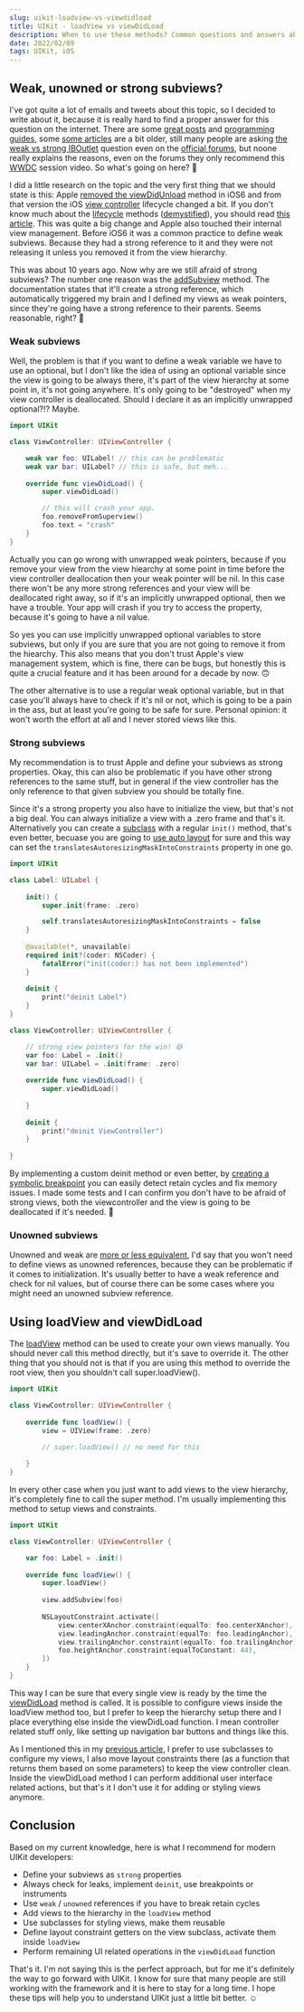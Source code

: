 ```yaml
---
slug: uikit-loadview-vs-viewdidload
title: UIKit - loadView vs viewDidLoad
description: When to use these methods? Common questions and answers about the iOS view hierarchy including memory management.
date: 2022/02/09
tags: UIKit, iOS
---
```


## Weak, unowned or strong subviews?

I've got quite a lot of emails and tweets about this topic, so I decided to write about it, because it is really hard to find a proper answer for this question on the internet. There are some [great posts](https://cocoacasts.com/should-outlets-be-weak-or-strong) and [programming guides](https://developer.apple.com/library/archive/documentation/Cocoa/Conceptual/LoadingResources/CocoaNibs/CocoaNibs.html#//apple_ref/doc/uid/10000051i-CH4-SW6), some [some articles](https://medium.com/macoclock/swift-iboutlet-weak-strong-optional-wrapped-confused-12d371930be2) are a bit older, still many people are asking [the weak vs strong IBOutlet](https://forums.raywenderlich.com/t/weak-vs-strong-iboutlets/114950/6) question even on the [official forums](https://developer.apple.com/forums/thread/96763), but noone really explains the reasons, even on the forums they only recommend this [WWDC](https://developer.apple.com/videos/play/wwdc2015/407/) session video. So what's going on here? 🤔

I did a little research on the topic and the very first thing that we should state is this: Apple [removed the viewDidUnload](https://blog.katastros.com/a?ID=00200-af0e7928-e076-471c-9828-40789445d58d) method in iOS6 and from that version the iOS [view controller](https://developer.apple.com/documentation/uikit/uiviewcontroller) lifecycle changed a bit. If you don't know much about the [lifecycle](https://stackoverflow.com/questions/5562938/looking-to-understand-the-ios-uiviewcontroller-lifecycle) methods ([demystified](http://szulctomasz.com/programming-blog/2015/08/uiviewcontrollers-view-loading-process-demystified/)), you should read [this article](https://ali-akhtar.medium.com/ui-part-1-uiviewcontroller-lifecycle-f323d68cd9f9). This was quite a big change and Apple also touched their internal view management. Before iOS6 it was a common practice to define weak subviews. Because they had a strong reference to it and they were not releasing it unless you removed it from the view hierarchy.

This was about 10 years ago. Now why are we still afraid of strong subviews? The number one reason was the [addSubview](https://developer.apple.com/documentation/uikit/uiview/1622616-addsubview) method. The documentation states that it'll create a strong reference, which automatically triggered my brain and I defined my views as weak pointers, since they're going have a strong reference to their parents. Seems reasonable, right? 🧠

### Weak subviews

Well, the problem is that if you want to define a weak variable we have to use an optional, but I don't like the idea of using an optional variable since the view is going to be always there, it's part of the view hierarchy at some point in, it's not going anywhere. It's only going to be "destroyed" when my view controller is deallocated. Should I declare it as an implicitly unwrapped optional?!? Maybe.

```swift
import UIKit

class ViewController: UIViewController {

    weak var foo: UILabel! // this can be problematic
    weak var bar: UILabel? // this is safe, but meh...
    
    override func viewDidLoad() {
        super.viewDidLoad()

        // this will crash your app.
        foo.removeFromSuperview()
        foo.text = "crash"
    }
}
```

Actually you can go wrong with unwrapped weak pointers, because if you remove your view from the view hiearchy at some point in time before the view controller deallocation then your weak pointer will be nil. In this case there won't be any more strong references and your view will be deallocated right away, so if it's an implicitly unwrapped optional, then we have a trouble. Your app will crash if you try to access the property, because it's going to have a nil value.

So yes you can use implicitly unwrapped optional variables to store subviews, but only if you are sure that you are not going to remove it from the hiearchy. This also means that you don't trust Apple's view management system, which is fine, there can be bugs, but honestly this is quite a crucial feature and it has been around for a decade by now. 🙃

The other alternative is to use a regular weak optional variable, but in that case you'll always have to check if it's nil or not, which is going to be a pain in the ass, but at least you're going to be safe for sure. Personal opinion: it won't worth the effort at all and I never stored views like this.

### Strong subviews

My recommendation is to trust Apple and define your subviews as strong properties. Okay, this can also be problematic if you have other strong references to the same stuff, but in general if the view controller has the only reference to that given subview you should be totally fine.

Since it's a strong property you also have to initialize the view, but that's not a big deal. You can always initialize a view with a .zero frame and that's it. Alternatively you can create a [subclass](https://theswiftdev.com/styling-by-subclassing/) with a regular `init()` method, that's even better, becuase you are going to [use auto layout](https://theswiftdev.com/mastering-ios-auto-layout-anchors-programmatically-from-swift/) for sure and this way can set the `translatesAutoresizingMaskIntoConstraints` property in one go.

```swift
import UIKit

class Label: UILabel {
    
    init() {
        super.init(frame: .zero)

        self.translatesAutoresizingMaskIntoConstraints = false
    }
    
    @available(*, unavailable)
    required init?(coder: NSCoder) {
        fatalError("init(coder:) has not been implemented")
    }
    
    deinit {
        print("deinit Label")
    }
}

class ViewController: UIViewController {

    // strong view pointers for the win! 😅
    var foo: Label = .init()
    var bar: UILabel = .init(frame: .zero)
    
    override func viewDidLoad() {
        super.viewDidLoad()
        
    }
    
    deinit {
        print("deinit ViewController")
    }
    
}
```

By implementing a custom deinit method or even better, by [creating a symbolic breakpoint](https://sarunw.com/posts/easy-way-to-detect-retain-cycle-in-view-controller/) you can easily detect retain cycles and fix memory issues. I made some tests and I can confirm you don't have to be afraid of strong views, both the viewcontroller and the view is going to be deallocated if it's needed. 👻

### Unowned subviews

Unowned and weak are [more or less equivalent](https://stackoverflow.com/questions/26707223/swift-how-to-define-a-uiview-delegate-with-unownedunsafe-reference), I'd say that you won't need to define views as unowned references, because they can be problematic if it comes to initialization. It's usually better to have a weak reference and check for nil values, but of course there can be some cases where you might need an unowned subview reference.

## Using loadView and viewDidLoad

The [loadView](https://developer.apple.com/documentation/uikit/uiviewcontroller/1621454-loadview) method can be used to create your own views manually. You should never call this method directly, but it's save to override it. The other thing that you should not is that if you are using this method to override the root view, then you shouldn't call super.loadView().

```swift
import UIKit

class ViewController: UIViewController {
    
    override func loadView() {
        view = UIView(frame: .zero)

        // super.loadView() // no need for this
            
    }
}
```

In every other case when you just want to add views to the view hierarchy, it's completely fine to call the super method. I'm usually implementing this method to setup views and constraints.

```swift
import UIKit 

class ViewController: UIViewController {

    var foo: Label = .init()
    
    override func loadView() {
        super.loadView()
        
        view.addSubview(foo)
        
        NSLayoutConstraint.activate([
            view.centerXAnchor.constraint(equalTo: foo.centerXAnchor),
            view.leadingAnchor.constraint(equalTo: foo.leadingAnchor),
            view.trailingAnchor.constraint(equalTo: foo.trailingAnchor),
            foo.heightAnchor.constraint(equalToConstant: 44),
        ])
    }
}
```

This way I can be sure that every single view is ready by the time the [viewDidLoad](https://developer.apple.com/documentation/uikit/uiviewcontroller/1621495-viewdidload) method is called. It is possible to configure views inside the loadView method too, but I prefer to keep the hierarchy setup there and I place everything else inside the viewDidLoad function. I mean controller related stuff only, like setting up navigation bar buttons and things like this.

As I mentioned this in my [previous article](https://theswiftdev.com/10-little-uikit-tips-you-should-know/), I prefer to use subclasses to configure my views, I also move layout constraints there (as a function that returns them based on some parameters) to keep the view controller clean. Inside the viewDidLoad method I can perform additional user interface related actions, but that's it I don't use it for adding or styling views anymore.

## Conclusion

Based on my current knowledge, here is what I recommend for modern UIKit developers:

- Define your subviews as `strong` properties
- Always check for leaks, implement `deinit`, use breakpoints or instruments
- Use `weak` / `unowned` references if you have to break retain cycles
- Add views to the hierarchy in the `loadView` method
- Use subclasses for styling views, make them reusable
- Define layout constraint getters on the view subclass, activate them inside `loadView`
- Perform remaining UI related operations in the `viewDidLoad` function

That's it. I'm not saying this is the perfect approach, but for me it's definitely the way to go forward with UIKit. I know for sure that many people are still working with the framework and it is here to stay for a long time. I hope these tips will help you to understand UIKit just a little bit better. ☺️
